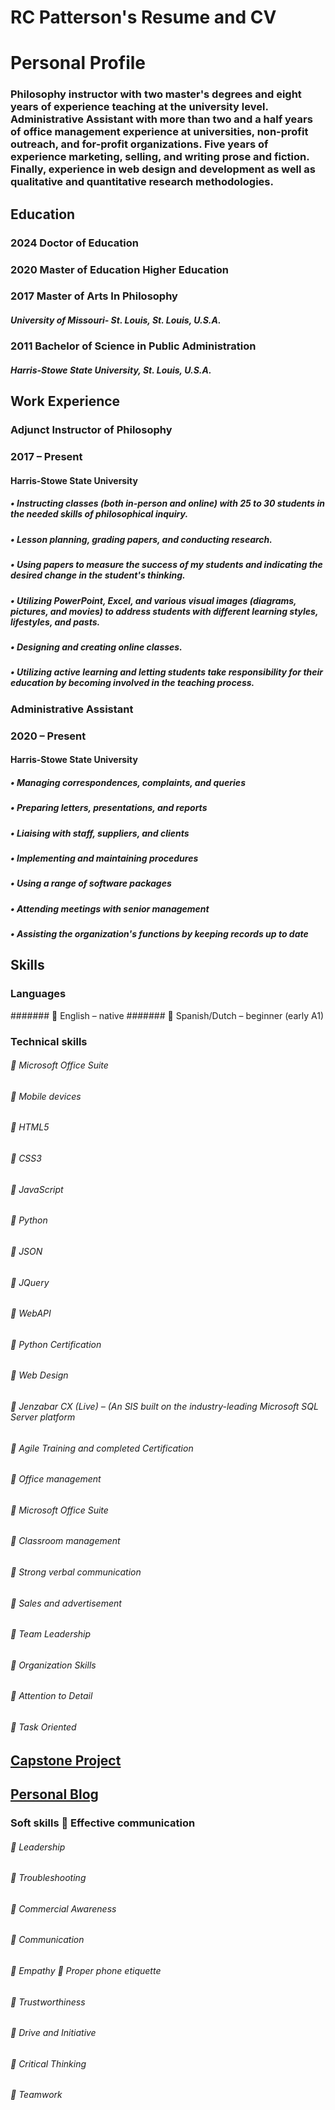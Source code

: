 # RC Patterson's Resume and CV

# Personal Profile
### Philosophy instructor with two master's degrees and eight years of experience teaching at the university level. Administrative Assistant with more than two and a half years of office management experience at universities, non-profit outreach, and for-profit organizations. Five years of experience marketing, selling, and writing prose and fiction. Finally, experience in web design and development as well as qualitative and quantitative research methodologies. 

## Education  
### 2024 Doctor of Education	
### 2020 	Master of Education Higher Education	 
### 2017	Master of Arts In Philosophy
##### University of Missouri- St. Louis, St. Louis, U.S.A. 

### 2011	Bachelor of Science in Public Administration
##### Harris-Stowe State University, St. Louis, U.S.A. 


## Work Experience  

### Adjunct Instructor of Philosophy
### 2017 –  Present 	
#### Harris-Stowe State University	
##### •	Instructing classes (both in-person and online) with 25 to 30 students in the needed skills of philosophical inquiry. 
##### •	Lesson planning, grading papers, and conducting research.
##### •	Using papers to measure the success of my students and indicating the desired change in the student's thinking.
##### •	Utilizing PowerPoint, Excel, and various visual images (diagrams, pictures, and movies) to address students with different learning styles, lifestyles, and pasts.
##### •	Designing and creating online classes. 
##### •	Utilizing active learning and letting students take responsibility for their education by becoming involved in the teaching process.


### Administrative Assistant
### 2020 –  Present 	
#### Harris-Stowe State University  	 
##### •	Managing correspondences, complaints, and queries
##### •	Preparing letters, presentations, and reports
##### •	Liaising with staff, suppliers, and clients
##### •	Implementing and maintaining procedures
##### •	Using a range of software packages
##### •	Attending meetings with senior management
##### •	Assisting the organization's functions by keeping records up to date


## Skills
### Languages
####### 	English – native
####### 	Spanish/Dutch –  beginner (early A1)
 
### Technical skills	
###### 	Microsoft Office Suite
###### 	Mobile devices 
###### 	HTML5 
###### 	CSS3 
###### 	JavaScript 
###### 	Python
###### 	JSON 
###### 	JQuery 
###### 	WebAPI
###### 	Python Certification
###### 	Web Design
###### 	Jenzabar CX (Live) – (An SIS built on the industry-leading Microsoft SQL Server platform
###### 	Agile Training and completed Certification
###### 	Office management
###### 	Microsoft Office Suite
###### 	Classroom management 
###### 	Strong verbal communication 
###### 	Sales and advertisement 
###### 	Team Leadership 
###### 	Organization Skills
###### 	Attention to Detail 
###### 	Task Oriented	
 
## [Capstone Project](https://openmics-in-st-louis-city.netlify.app/#)
## [Personal Blog](https://patteso1849.wordpress.com/)

### Soft skills		Effective communication
###### 	Leadership
###### 	Troubleshooting
###### 	Commercial Awareness
###### 	Communication
###### 	Empathy		Proper phone etiquette
###### 	Trustworthiness
###### 	Drive and Initiative
###### 	Critical Thinking
###### 	Teamwork

